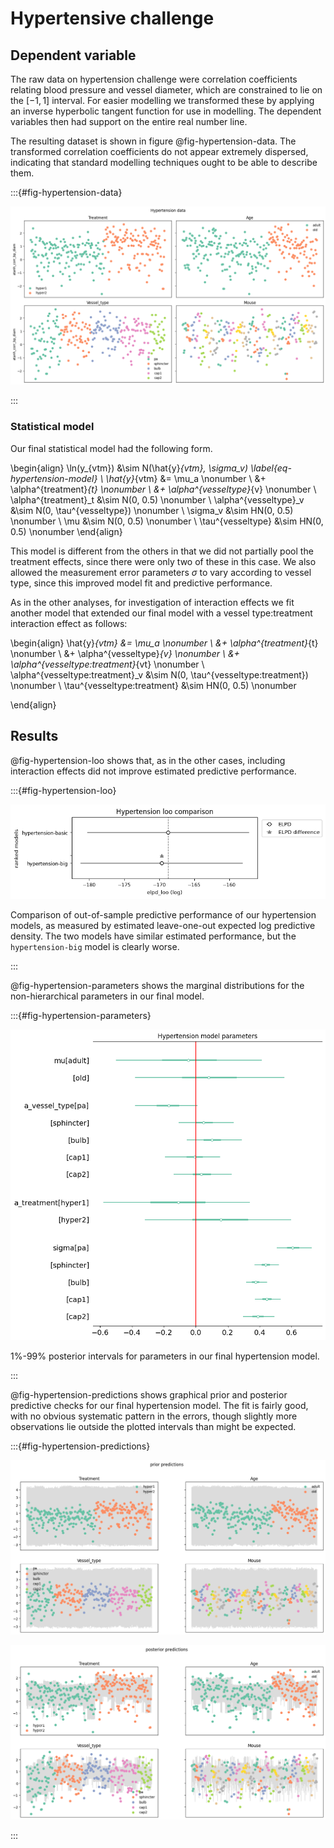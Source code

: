 # Hypertensive challenge

## Dependent variable

The raw data on hypertension challenge were correlation coefficients relating
blood pressure and vessel diameter, which are constrained to lie on the $[-1,
1]$ interval. For easier modelling we transformed these by applying an inverse
hyperbolic tangent function for use in modelling. The dependent variables then
had support on the entire real number line.

The resulting dataset is shown in figure @fig-hypertension-data. The transformed
correlation coefficients do not appear extremely dispersed, indicating that
standard modelling techniques ought to be able to describe them.

:::{#fig-hypertension-data}

![](../plots/hypertension-data.png)

:::

### Statistical model

Our final statistical model had the following form.

\begin{align}
\ln(y_{vtm}) &\sim N(\hat{y}_{vtm}, \sigma_v) \label{eq-hypertension-model} \\
\hat{y}_{vtm} &= \mu_a \nonumber \\
  &+ \alpha^{treatment}_{t} \nonumber \\
  &+ \alpha^{vesseltype}_{v} \nonumber \\
\alpha^{treatment}_t &\sim N(0, 0.5) \nonumber \\
\alpha^{vesseltype}_v &\sim N(0, \tau^{vesseltype}) \nonumber \\
\sigma_v &\sim HN(0, 0.5) \nonumber \\
\mu &\sim N(0, 0.5) \nonumber \\
\tau^{vesseltype} &\sim HN(0, 0.5) \nonumber
\end{align}

This model is different from the others in that we did not partially pool the
treatment effects, since there were only two of these in this case. We also
allowed the measurement error parameters $\sigma$ to vary according to vessel
type, since this improved model fit and predictive performance.

As in the other analyses, for investigation of interaction effects we fit
another model that extended our final model with a vessel type:treatment
interaction effect as follows:

\begin{align}
\hat{y}_{vtm} &= \mu_a \nonumber \\
  &+ \alpha^{treatment}_{t} \nonumber \\
  &+ \alpha^{vesseltype}_{v} \nonumber \\
  &+ \alpha^{vesseltype:treatment}_{vt} \nonumber \\
\alpha^{vesseltype:treatment}_v &\sim N(0, \tau^{vesseltype:treatment}) \nonumber \\
\tau^{vesseltype:treatment} &\sim HN(0, 0.5) \nonumber

\end{align}


## Results

@fig-hypertension-loo shows that, as in the other cases, including interaction
effects did not improve estimated predictive performance.

:::{#fig-hypertension-loo}

![](../plots/hypertension-loo.png)

Comparison of out-of-sample predictive performance of our hypertension models,
as measured by estimated leave-one-out expected log predictive density. The
two models have similar estimated performance, but the `hypertension-big` model
is clearly worse.

:::

@fig-hypertension-parameters shows the marginal distributions for the
non-hierarchical parameters in our final model.

:::{#fig-hypertension-parameters}

![](../plots/hypertension-parameters.png)

1%-99% posterior intervals for parameters in our final hypertension model.

:::

@fig-hypertension-predictions shows graphical prior and posterior predictive
checks for our final hypertension model. The fit is fairly good, with no obvious
systematic pattern in the errors, though slightly more observations lie outside
the plotted intervals than might be expected.

:::{#fig-hypertension-predictions}

![](../plots/hypertension-prior-predictive.png)

![](../plots/hypertension-posterior-predictive.png)

:::
